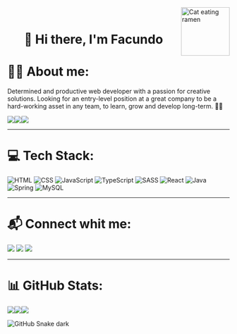 <img align="right" alt="Cat eating ramen" height="110px" src="https://i.ibb.co/v3p3cC9/catramen.gif"/>
<br />
<h1 align="center">👋 Hi there, I'm Facundo</h1>

# 👨‍💻 About me:
Determined and productive web developer with a passion for creative solutions. Looking for an entry-level position at a great company to be a hard-working asset in any team, to learn, grow and develop long-term. 🐱‍👤

<div align='center' style="display: flex;">
  <img src="https://img.shields.io/github/followers/Facugl?label=follow&logo=github&style=flat" />
  <img src="https://img.shields.io/github/stars/Facugl?label=%E2%AD%90GitHub%20stars&style=flat" />
  <img src="https://komarev.com/ghpvc/?username=Facugl&style=flat&color=blue" />
</div>

---

# 💻 Tech Stack:
![HTML](https://img.shields.io/badge/HTML5-E34F26?style=for-the-badge&logo=html5&logoColor=white)
![CSS](https://img.shields.io/badge/CSS3-1572B6?style=for-the-badge&logo=css3&logoColor=white)
![JavaScript](https://img.shields.io/badge/JavaScript-F7DF1E?style=for-the-badge&logo=JavaScript&logoColor=white)
![TypeScript](https://img.shields.io/badge/TypeScript-007ACC?style=for-the-badge&logo=typescript&logoColor=white)
![SASS](https://img.shields.io/badge/Sass-CC6699?style=for-the-badge&logo=sass&logoColor=white)
![React](https://img.shields.io/badge/React-20232A?style=for-the-badge&logo=react&logoColor=61DAFB)
![Java](https://img.shields.io/badge/Java-ED8B00?style=for-the-badge&logo=openjdk&logoColor=white)
![Spring](https://img.shields.io/badge/Spring-6DB33F?style=for-the-badge&logo=spring&logoColor=white)
![MySQL](https://img.shields.io/badge/MySQL-00000F?style=for-the-badge&logo=mysql&logoColor=white)

---

# 📬 Connect whit me:
[<img src="https://img.shields.io/badge/Email-facundolunaok%40gmail.com-ea4335">](mailto:facundolunaok@gmail.com)
[<img src="https://img.shields.io/badge/LinkedIn-FacundoLuna-166CA5">](https://www.linkedin.com/in/facundoluna)
[<img src="https://img.shields.io/badge/Twitter-%40Facugl_-4AA2DD">](https://www.twitter.con/Facugl_)

---

# 📊 GitHub Stats:
<div align='center' style="display: flex;">
  <img src="https://github-readme-stats.vercel.app/api?username=Facugl&theme=dracula&hide_border=true&include_all_commits=false&count_private=true" /><br/>
  <img src="https://github-readme-streak-stats.herokuapp.com/?user=Facugl&theme=dracula&hide_border=true" /><br/>
  <img src="https://github-readme-stats.vercel.app/api/top-langs/?username=Facugl&theme=dracula&hide_border=true&include_all_commits=false&count_private=true&layout=compact" />
</div>

![GitHub Snake dark](https://github.com/Facugl/Facugl/blob/output/github-contribution-grid-snake.svg#gh-dark-mode-only)

